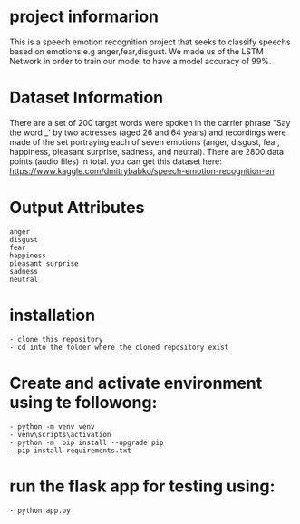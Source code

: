 # project informarion
This is a speech emotion recognition project that seeks to classify speechs based on emotions e.g anger,fear,disgust. We made us of the LSTM Network in order to train our model to have a model accuracy of 99%.



# Dataset Information
There are a set of 200 target words were spoken in the carrier phrase "Say the word _' by two actresses (aged 26 and 64 years) and recordings were made of the set portraying each of seven emotions (anger, disgust, fear, happiness, pleasant surprise, sadness, and neutral). There are 2800 data points (audio files) in total.
you can get this dataset here:  https://www.kaggle.com/dmitrybabko/speech-emotion-recognition-en


# Output Attributes
    anger
    disgust
    fear
    happiness
    pleasant surprise
    sadness
    neutral


# installation
    - clone this repository
    - cd into the folder where the cloned repository exist


# Create and activate environment using te followong:
    - python -m venv venv
    - venv\scripts\activation
    - python -m  pip install --upgrade pip
    - pip install requirements.txt

# run the flask app for testing using:
    - python app.py